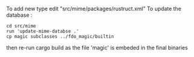 To add new type edit "src/mime/packages/rustruct.xml" 
To update the database : 

    cd src/mime
    run 'update-mime-databse .'
    cp magic subclasses ../fdo_magic/builtin

then re-run cargo build as the file 'magic' is embeded in the final binaries
